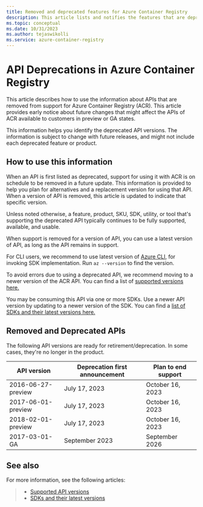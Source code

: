 ```yaml
---
title: Removed and deprecated features for Azure Container Registry 
description: This article lists and notifies the features that are deprecated or removed from support for Azure Container Registry.
ms.topic: conceptual
ms.date: 10/31/2023
ms.author: tejaswikolli
ms.service: azure-container-registry
---
```


# API Deprecations in Azure Container Registry

This article describes how to use the information about APIs that are removed from support for Azure Container Registry (ACR). This article provides early notice about future changes that might affect the APIs of ACR available to customers in preview or GA states.

This information helps you identify the deprecated API versions. The information is subject to change with future releases, and might not include each deprecated feature or product.

## How to use this information

When an API is first listed as deprecated, support for using it with ACR is on schedule to be removed in a future update. This information is provided to help you plan for alternatives and a replacement version for using that API. When a version of API is removed, this article is updated to indicate that specific version.

Unless noted otherwise, a feature, product, SKU, SDK, utility, or tool that's supporting the deprecated API typically continues to be fully supported, available, and usable.

When support is removed for a version of API, you can use a latest version of API, as long as the API remains in support. 

For CLI users, we recommend to use latest version of [Azure CLI][Azure Cloud Shell], for invoking SDK implementation. Run `az --version` to find the version.

To avoid errors due to using a deprecated API, we recommend moving to a newer version of the ACR API. You can find a list of [supported versions here.](/azure/templates/microsoft.containerregistry/allversions)

You may be consuming this API via one or more SDKs. Use a newer API version by updating to a newer version of the SDK. You can find a [list of SDKs and their latest versions here.](https://azure.github.io/azure-sdk/releases/latest/index.html?search=containerregistry)

## Removed and Deprecated APIs

The following API versions are ready for retirement/deprecation. In some cases, they're no longer in the product.

| API version        | Deprecation first announcement | Plan to end support |
| ------------------ | ------------------------------ | ------------------- |
| 2016-06-27-preview | July 17, 2023                  | October 16, 2023    |
| 2017-06-01-preview | July 17, 2023                  | October 16, 2023    |
| 2018-02-01-preview | July 17, 2023                  | October 16, 2023    |
| 2017-03-01-GA	     | September   2023	              | September   2026    |

## See also

For more information, see the following articles:

>* [Supported API versions](/azure/templates/microsoft.containerregistry/allversions)
>* [SDKs and their latest versions](https://azure.github.io/azure-sdk/releases/latest/index.html?search=containerregistry)

<!-- LINKS - External -->
[Azure Cloud Shell]: /azure/cloud-shell/quickstart